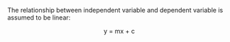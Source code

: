 The relationship between independent variable and dependent variable is assumed to be linear:
<div align="center">y = mx + c</div>
